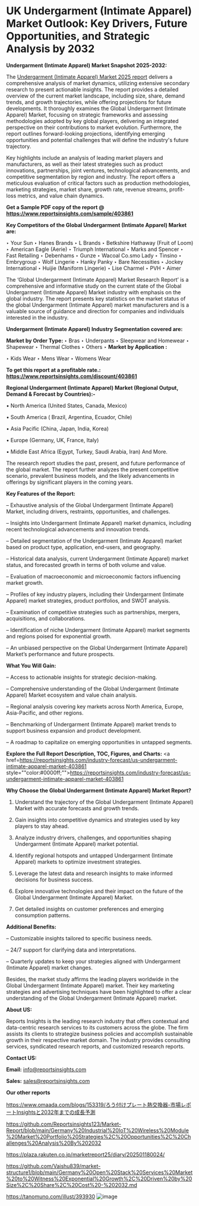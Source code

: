 # UK Undergarment (Intimate Apparel) Market Outlook: Key Drivers, Future Opportunities, and Strategic Analysis by 2032

<strong>Undergarment (Intimate Apparel) Market Snapshot 2025-2032:</strong>

The <a href=https://www.reportsinsights.com/sample/403861>Undergarment (Intimate Apparel) Market 2025 report</a> delivers a comprehensive analysis of market dynamics, utilizing extensive secondary research to present actionable insights. The report provides a detailed overview of the current market landscape, including size, share, demand trends, and growth trajectories, while offering projections for future developments. It thoroughly examines the Global Undergarment (Intimate Apparel) Market, focusing on strategic frameworks and assessing methodologies adopted by key global players, delivering an integrated perspective on their contributions to market evolution. Furthermore, the report outlines forward-looking projections, identifying emerging opportunities and potential challenges that will define the industry's future trajectory.

Key highlights include an analysis of leading market players and manufacturers, as well as their latest strategies such as product innovations, partnerships, joint ventures, technological advancements, and competitive segmentation by region and industry. The report offers a meticulous evaluation of critical factors such as production methodologies, marketing strategies, market share, growth rate, revenue streams, profit-loss metrics, and value chain dynamics.

<strong>Get a Sample PDF copy of the report @ <a href=https://www.reportsinsights.com/sample/403861 style=color:#0000ff;>https://www.reportsinsights.com/sample/403861</a></strong>

<strong>Key Competitors of the Global Undergarment (Intimate Apparel) Market are:</strong>

‣ Your Sun
‣ Hanes Brands
‣ L Brands
‣ Betkshire Hathaway (Fruit of Loom)
‣ American Eagle (Aerie)
‣ Triumph International
‣ Marks and Spencer
‣ Fast Retailing
‣ Debenhams
‣ Gunze
‣ Wacoal Co.smo Lady
‣ Tinsino
‣ Embrygroup
‣ Wolf Lingerie
‣ Hanky Panky
‣ Bare Necessities
‣ Jockey International
‣ Huijie (Maniform Lingerie)
‣ Lise Charmel
‣ PVH
‣ Aimer

The ‘Global Undergarment (Intimate Apparel) Market Research Report’ is a comprehensive and informative study on the current state of the Global Undergarment (Intimate Apparel) Market industry with emphasis on the global industry. The report presents key statistics on the market status of the global Undergarment (Intimate Apparel) market manufacturers and is a valuable source of guidance and direction for companies and individuals interested in the industry.

<strong>Undergarment (Intimate Apparel) Industry Segmentation covered are:</strong>

<strong>Market by Order Type: </strong>
‣ Bras
‣ Underpants
‣ Sleepwear and Homewear
‣ Shapewear
‣ Thermal Clothes
‣ Others
‣ 
<strong>Market by Application :</strong>

‣ Kids Wear
‣ Mens Wear
‣ Womens Wear

<strong>To get this report at a profitable rate.: <a href=https://www.reportsinsights.com/discount/403861 style=color:#0000ff;>https://www.reportsinsights.com/discount/403861</a></strong>

<strong>Regional Undergarment (Intimate Apparel) Market (Regional Output, Demand &amp; Forecast by Countries):-</strong>

• North America (United States, Canada, Mexico)

• South America ( Brazil, Argentina, Ecuador, Chile)

• Asia Pacific (China, Japan, India, Korea)

• Europe (Germany, UK, France, Italy)

• Middle East Africa (Egypt, Turkey, Saudi Arabia, Iran) And More.

The research report studies the past, present, and future performance of the global market. The report further analyzes the present competitive scenario, prevalent business models, and the likely advancements in offerings by significant players in the coming years.

<strong>Key Features of the Report:</strong>

– Exhaustive analysis of the Global Undergarment (Intimate Apparel) Market, including drivers, restraints, opportunities, and challenges.

– Insights into Undergarment (Intimate Apparel) market dynamics, including recent technological advancements and innovation trends.

– Detailed segmentation of the Undergarment (Intimate Apparel) market based on product type, application, end-users, and geography.

– Historical data analysis, current Undergarment (Intimate Apparel) market status, and forecasted growth in terms of both volume and value.

– Evaluation of macroeconomic and microeconomic factors influencing market growth.

– Profiles of key industry players, including their Undergarment (Intimate Apparel) market strategies, product portfolios, and SWOT analysis.

– Examination of competitive strategies such as partnerships, mergers, acquisitions, and collaborations.

– Identification of niche Undergarment (Intimate Apparel) market segments and regions poised for exponential growth.

– An unbiased perspective on the Global Undergarment (Intimate Apparel) Market’s performance and future prospects.

<strong>What You Will Gain:</strong>

– Access to actionable insights for strategic decision-making.

– Comprehensive understanding of the Global Undergarment (Intimate Apparel) Market ecosystem and value chain analysis.

– Regional analysis covering key markets across North America, Europe, Asia-Pacific, and other regions.

– Benchmarking of Undergarment (Intimate Apparel) market trends to support business expansion and product development.

– A roadmap to capitalize on emerging opportunities in untapped segments.

<strong>Explore the Full Report Description, TOC, Figures, and Charts:</strong>
<a href=https://reportsinsights.com/industry-forecast/us-undergarment-intimate-apparel-market-403861 style=""color:#0000ff;"">https://reportsinsights.com/industry-forecast/us-undergarment-intimate-apparel-market-403861</a>

<strong>Why Choose the Global Undergarment (Intimate Apparel) Market Report?</strong>

1. Understand the trajectory of the Global Undergarment (Intimate Apparel) Market with accurate forecasts and growth trends.

2. Gain insights into competitive dynamics and strategies used by key players to stay ahead.

3. Analyze industry drivers, challenges, and opportunities shaping Undergarment (Intimate Apparel) market potential.

4. Identify regional hotspots and untapped Undergarment (Intimate Apparel) markets to optimize investment strategies.

5. Leverage the latest data and research insights to make informed decisions for business success.

6. Explore innovative technologies and their impact on the future of the Global Undergarment (Intimate Apparel) Market.

7. Get detailed insights on customer preferences and emerging consumption patterns.

<strong>Additional Benefits:</strong>

– Customizable insights tailored to specific business needs.

– 24/7 support for clarifying data and interpretations.

– Quarterly updates to keep your strategies aligned with Undergarment (Intimate Apparel) market changes.

Besides, the market study affirms the leading players worldwide in the Global Undergarment (Intimate Apparel) market. Their key marketing strategies and advertising techniques have been highlighted to offer a clear understanding of the Global Undergarment (Intimate Apparel) market.

<strong><strong>About US</strong>:</strong>

Reports Insights is the leading research industry that offers contextual and data-centric research services to its customers across the globe. The firm assists its clients to strategize business policies and accomplish sustainable growth in their respective market domain. The industry provides consulting services, syndicated research reports, and customized research reports.

<strong>Contact US:</strong>

<p class=><b>Email:</b> <a href=mailto:info@reportsinsights.com>info@reportsinsights.com</a></p>
<p class=><b>Sales:</b> <a href=mailto:sales@reportsinsights.com>sales@reportsinsights.com</a></p>

<strong>Our other reports</strong>

<a href=https://www.omaada.com/blogs/153319/ろう付けプレート熱交換器-市場レポートInsightsと2032年までの成長予測>https://www.omaada.com/blogs/153319/ろう付けプレート熱交換器-市場レポートInsightsと2032年までの成長予測</a>

<a href=https://github.com/Reportsinsights123/Market-Report/blob/main/Germany%20Industrial%20IoT%20Wireless%20Module%20Market%20Portfolio%20Strategies%2C%20Opportunities%2C%20Challenges%20Analysis%20By%202032>https://github.com/Reportsinsights123/Market-Report/blob/main/Germany%20Industrial%20IoT%20Wireless%20Module%20Market%20Portfolio%20Strategies%2C%20Opportunities%2C%20Challenges%20Analysis%20By%202032</a>

<a href=https://plaza.rakuten.co.jp/marketreport25/diary/202501180024/>https://plaza.rakuten.co.jp/marketreport25/diary/202501180024/</a>

<a href=https://github.com/Vaishu839/market-structure1/blob/main/Germany%20Open%20Stack%20Services%20Market%20to%20Witness%20Exponential%20Growth%2C%20Driven%20by%20Size%2C%20Share%2C%20Cost%20-%202032.md>https://github.com/Vaishu839/market-structure1/blob/main/Germany%20Open%20Stack%20Services%20Market%20to%20Witness%20Exponential%20Growth%2C%20Driven%20by%20Size%2C%20Share%2C%20Cost%20-%202032.md</a>

<a href=https://tanomuno.com/illust/393930>https://tanomuno.com/illust/393930</a>
![image](https://github.com/user-attachments/assets/a4664f1c-6050-4fa9-90e6-1dccce2f6554)
